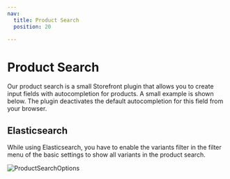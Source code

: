 ```yaml
---
nav:
  title: Product Search
  position: 20

---
```


# Product Search

Our product search is a small Storefront plugin that allows you to create input fields with autocompletion for products.
A small example is shown below. The plugin deactivates the default autocompletion for this field from your browser.

<!--
```twig
<div class="b2b--search-container">
    <input type="text" name="" data-product-search="{{ path('frontend.b2b.b2bproductsearch.searchProduct') }}" value="" />
</div>
```
-->

## Elasticsearch

While using Elasticsearch, you have to enable the variants filter in the filter menu of the basic settings to show all variants in the product search.

![ProductSearchOptions](../../../../../../assets/product-search-options.png)
